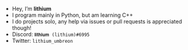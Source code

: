 - Hey, I’m **lithium**
- I program mainly in Python, but am learning C++
- I do projects solo, any help via issues or pull requests is appreciated though!
- Discord: `𝐥𝐢𝐭𝐡𝐢𝐮𝐦 (lithium)#6995`
- Twitter: `lithium_umbreon`
